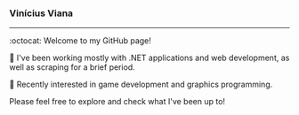 ### Vinícius Viana

---

:octocat: Welcome to my GitHub page! 

:floppy_disk: I've been working mostly with .NET applications and web development, as well as scraping for a brief period.

:space_invader: Recently interested in game development and graphics programming. 

Please feel free to explore and check what I've been up to!

<!--
**GuroGuru/GuroGuru** is a ✨ _special_ ✨ repository because its `README.md` (this file) appears on your GitHub profile.

Here are some ideas to get you started:

- 🔭 I’m currently working on ...
- 🌱 I’m currently learning ...
- 👯 I’m looking to collaborate on ...
- 🤔 I’m looking for help with ...
- 💬 Ask me about ...
- 📫 How to reach me: ...
- 😄 Pronouns: ...
- ⚡ Fun fact: ...
-->
